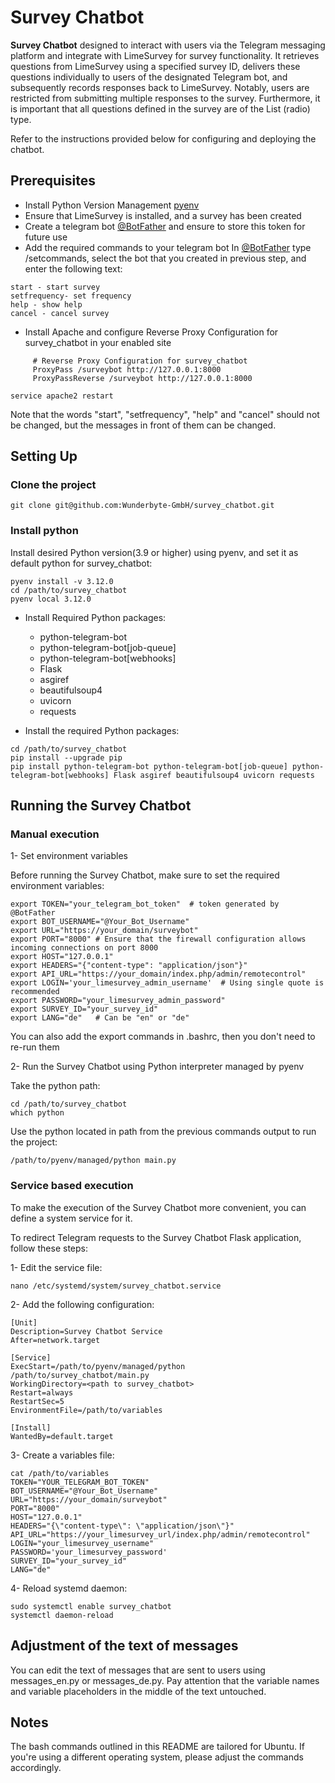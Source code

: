 # Survey Chatbot

**Survey Chatbot** designed to interact with users via the Telegram messaging platform and integrate with LimeSurvey for survey functionality. 
It retrieves questions from LimeSurvey using a specified survey ID, delivers these questions individually to users of the designated Telegram bot, and subsequently records responses back to LimeSurvey. Notably, users are restricted from submitting multiple responses to the survey. Furthermore, it is important that all questions defined in the survey are of the List (radio) type.

Refer to the instructions provided below for configuring and deploying the chatbot.
## Prerequisites

- Install Python Version Management [pyenv](https://github.com/pyenv/pyenv)
- Ensure that LimeSurvey is installed, and a survey has been created
- Create a telegram bot [@BotFather](https://telegram.me/BotFather) and ensure to store this token for future use
- Add the required commands to your telegram bot
In [@BotFather](https://telegram.me/BotFather) type /setcommands, select the bot that you created in previous step, and enter the following text:
```
start - start survey
setfrequency- set frequency
help - show help
cancel - cancel survey
```
- Install Apache and configure Reverse Proxy Configuration for survey_chatbot in your enabled site
```
     # Reverse Proxy Configuration for survey_chatbot
     ProxyPass /surveybot http://127.0.0.1:8000
     ProxyPassReverse /surveybot http://127.0.0.1:8000
```
```
service apache2 restart
```

Note that the words "start", "setfrequency", "help" and "cancel" should not be changed, but the messages in front of them can be changed.

## Setting Up

### Clone the project
```
git clone git@github.com:Wunderbyte-GmbH/survey_chatbot.git
```
### Install python
Install desired Python version(3.9 or higher) using pyenv, and set it as default python for survey_chatbot:
```
pyenv install -v 3.12.0
cd /path/to/survey_chatbot
pyenv local 3.12.0
```

- Install Required Python packages:
  - python-telegram-bot
  - python-telegram-bot[job-queue]
  - python-telegram-bot[webhooks]
  - Flask
  - asgiref
  - beautifulsoup4
  - uvicorn
  - requests

- Install the required Python packages:
```
cd /path/to/survey_chatbot
pip install --upgrade pip
pip install python-telegram-bot python-telegram-bot[job-queue] python-telegram-bot[webhooks] Flask asgiref beautifulsoup4 uvicorn requests
```

## Running the Survey Chatbot
### Manual execution
1- Set environment variables

Before running the Survey Chatbot, make sure to set the required environment variables:
```
export TOKEN="your_telegram_bot_token"  # token generated by @BotFather
export BOT_USERNAME="@Your_Bot_Username"
export URL="https://your_domain/surveybot"
export PORT="8000" # Ensure that the firewall configuration allows incoming connections on port 8000
export HOST="127.0.0.1"
export HEADERS="{"content-type": "application/json"}"
export API_URL="https://your_domain/index.php/admin/remotecontrol"
export LOGIN='your_limesurvey_admin_username'  # Using single quote is recommended
export PASSWORD="your_limesurvey_admin_password"
export SURVEY_ID="your_survey_id"
export LANG="de"   # Can be "en" or "de"
```
You can also add the export commands in .bashrc, then you don't need to re-run them 

2- Run the Survey Chatbot using Python interpreter managed by pyenv

Take the python path:
```
cd /path/to/survey_chatbot
which python
```
Use the python located in path from the previous commands output to run the project:
```
/path/to/pyenv/managed/python main.py
```
### Service based execution
To make the execution of the Survey Chatbot more convenient, you can define a system service for it. 

To redirect Telegram requests to the Survey Chatbot Flask application, follow these steps:

1- Edit the service file:
```
nano /etc/systemd/system/survey_chatbot.service
```

2- Add the following configuration:
```
[Unit]
Description=Survey Chatbot Service
After=network.target

[Service]
ExecStart=/path/to/pyenv/managed/python /path/to/survey_chatbot/main.py
WorkingDirectory=<path to survey_chatbot>
Restart=always
RestartSec=5
EnvironmentFile=/path/to/variables

[Install]
WantedBy=default.target
```
3- Create a variables file:
```
cat /path/to/variables
TOKEN="YOUR_TELEGRAM_BOT_TOKEN"
BOT_USERNAME="@Your_Bot_Username"
URL="https://your_domain/surveybot"
PORT="8000"
HOST="127.0.0.1"
HEADERS="{\"content-type\": \"application/json\"}"
API_URL="https://your_limesurvey_url/index.php/admin/remotecontrol"
LOGIN="your_limesurvey_username"
PASSWORD='your_limesurvey_password'
SURVEY_ID="your_survey_id"
LANG="de"
```

4- Reload systemd daemon:
```
sudo systemctl enable survey_chatbot
systemctl daemon-reload
```

## Adjustment of the text of messages
You can edit the text of messages that are sent to users using messages_en.py or messages_de.py.
Pay attention that the variable names and variable placeholders in the middle of the text untouched.

## Notes
The bash commands outlined in this README are tailored for Ubuntu. If you're using a different operating system, please adjust the commands accordingly. 

